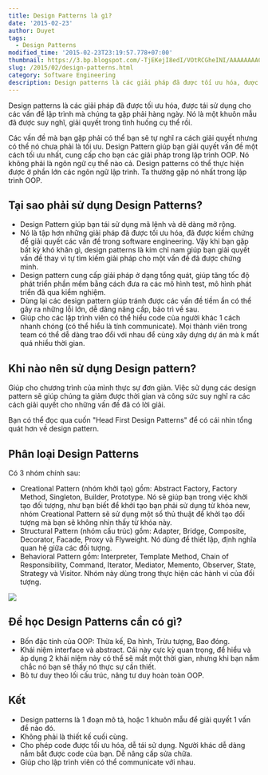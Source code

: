 ```yaml
---
title: Design Patterns là gì?
date: '2015-02-23'
author: Duyet
tags:
  - Design Patterns
modified_time: '2015-02-23T23:19:57.778+07:00'
thumbnail: https://3.bp.blogspot.com/-TjEKejI8edI/VOtRCGheINI/AAAAAAAACKA/7BihROVk8WM/s1600/Abstract_Factory_example1-2x.png
slug: /2015/02/design-patterns.html
category: Software Engineering
description: Design patterns là các giải pháp đã được tối ưu hóa, được tái sử dụng cho các vấn đề lập trình mà chúng ta gặp phải hàng ngày. Nó là một khuôn mẫu đã được suy nghĩ, giải quyết trong tình huống cụ thể rồi.
---
```


Design patterns là các giải pháp đã được tối ưu hóa, được tái sử dụng cho các vấn đề lập trình mà chúng ta gặp phải hàng ngày. Nó là một khuôn mẫu đã được suy nghĩ, giải quyết trong tình huống cụ thể rồi.

Các vấn đề mà bạn gặp phải có thể bạn sẽ tự nghĩ ra cách giải quyết nhưng có thể nó chưa phải là tối ưu. Design Pattern giúp bạn giải quyết vấn đề một cách tối ưu nhất, cung cấp cho bạn các giải pháp trong lập trình OOP.
Nó không phải là ngôn ngữ cụ thể nào cả. Design patterns có thể thực hiện được ở phần lớn các ngôn ngữ lập trình. Ta thường gặp nó nhất trong lập trình OOP.

## Tại sao phải sử dụng Design Patterns?

- Design Pattern giúp bạn tái sử dụng mã lệnh và dẽ dàng mở rộng.
- Nó là tập hơn những giải pháp đã được tối ưu hóa, đã được kiểm chứng để giải quyết các vấn đề trong software engineering. Vậy khi bạn gặp bất kỳ khó khăn gì, design patterns là kim chỉ nam giúp bạn giải quyết vấn đề thay vì tự tìm kiếm giải pháp cho một vấn đề đã được chứng minh.
- Design pattern cung cấp giải pháp ở dạng tổng quát, giúp tăng tốc độ phát triển phần mềm bằng cách đưa ra các mô hình test, mô hình phát triển đã qua kiểm nghiệm.
- Dùng lại các design pattern giúp tránh được các vấn đề tiềm ẩn có thể gây ra những lỗi lớn, dễ dàng nâng cấp, bảo trì về sau.
- Giúp cho các lập trình viên có thể hiểu code của người khác 1 cách nhanh chóng (có thể hiểu là tính communicate). Mọi thành viên trong team có thể dễ dàng trao đổi với nhau để cùng xây dựng dự án mà k mất quá nhiều thời gian.

## Khi nào nên sử dụng Design pattern?

Giúp cho chương trình của mình thực sự đơn giản. Việc sử dụng các design pattern sẽ giúp chúng ta giảm được thời gian và công sức suy nghĩ ra các cách giải quyết cho những vấn đề đã có lời giải.

Bạn có thể đọc qua cuốn "Head First Design Patterns" để có cái nhìn tổng quát hơn về design pattern.

## Phân loại Design Patterns

Có 3 nhóm chính sau:

- Creational Pattern (nhóm khởi tạo) gồm: Abstract Factory, Factory Method, Singleton, Builder, Prototype. Nó sẽ giúp bạn trong việc khởi tạo đối tượng, như bạn biết để khởi tạo bạn phải sử dụng từ khóa new, nhóm Creational Pattern sẽ sử dụng một số thủ thuật để khởi tạo đối tượng mà bạn sẽ không nhìn thấy từ khóa này.
- Structural Pattern (nhóm cấu trúc) gồm: Adapter, Bridge, Composite, Decorator, Facade, Proxy và Flyweight. Nó dùng để thiết lập, định nghĩa quan hệ giữa các đối tượng.
- Behavioral Pattern gồm: Interpreter, Template Method, Chain of Responsibility, Command, Iterator, Mediator, Memento, Observer, State, Strategy và Visitor. Nhóm này dùng trong thực hiện các hành vi của đối tượng.

![](https://3.bp.blogspot.com/-TjEKejI8edI/VOtRCGheINI/AAAAAAAACKA/7BihROVk8WM/s1600/Abstract_Factory_example1-2x.png)

## Để học Design Patterns cần có gì?

- Bốn đặc tính của OOP: Thừa kế, Đa hình, Trừu tượng, Bao đóng.
- Khái niệm interface và abstract. Cái này cực kỳ quan trọng, để hiểu và áp dụng 2 khái niệm này có thể sẽ mất một thời gian, nhưng khi bạn nắm chắc nó bạn sẽ thấy nó thực sự cần thiết.
- Bỏ tư duy theo lối cấu trúc, nâng tư duy hoàn toàn OOP.

## Kết

- Design patterns là 1 đoạn mô tả, hoặc 1 khuôn mẫu để giải quyết 1 vấn đề nào đó.
- Không phải là thiết kế cuối cùng.
- Cho phép code được tối ưu hóa, dễ tái sử dụng. Người khác dễ dàng nắm bắt được code của bạn. Dễ nâng cấp sửa chữa.
- Giúp cho lập trình viên có thể communicate với nhau.
